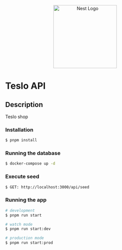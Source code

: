 <p align="center">
  <a href="http://nestjs.com/" target="blank"><img src="https://nestjs.com/img/logo-small.svg" width="200" alt="Nest Logo" /></a>
</p>

# Teslo API

## Description

Teslo shop

### Installation

```bash
$ pnpm install
```

### Running the database

```bash
$ docker-compose up -d
```

### Execute seed

```bash
$ GET: http://localhost:3000/api/seed
```

### Running the app

```bash
# development
$ pnpm run start

# watch mode
$ pnpm run start:dev

# production mode
$ pnpm run start:prod
```
